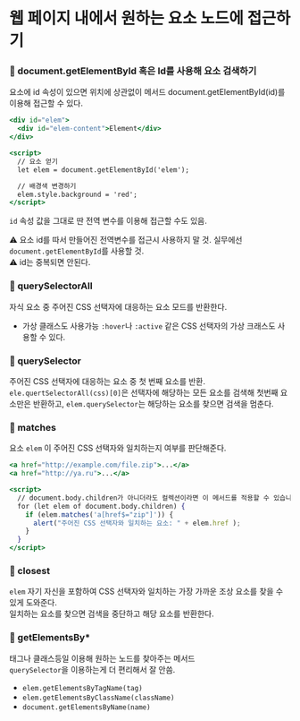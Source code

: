# 웹 페이지 내에서 원하는 요소 노드에 접근하기

### 🦄 document.getElementById 혹은 Id를 사용해 요소 검색하기
요소에 id 속성이 있으면 위치에 상관없이 메서드 document.getElementById(id)를 이용해 접근할 수 있다.

```jsx
<div id="elem">
  <div id="elem-content">Element</div>
</div>

<script>
  // 요소 얻기
  let elem = document.getElementById('elem');

  // 배경색 변경하기
  elem.style.background = 'red';
</script>
```
`id` 속성 값을 그대로 딴 전역 변수를 이용해 접근할 수도 있음.

⚠️ 요소 id를 따서 만들어진 전역변수를 접근시 사용하지 말 것. 실무에선 `document.getElementById`를 사용할 것. <br/>
⚠️ id는 중복되면 안된다.

### 🦄 querySelectorAll
자식 요소 중 주어진 CSS 선택자에 대응하는 요소 모드를 반환한다.
+ 가상 클래스도 사용가능
`:hover`나 `:active` 같은 CSS 선택자의 가상 크래스도 사용할 수 있다.

### 🦄 querySelector
주어진 CSS 선택자에 대응하는 요소 중 첫 번째 요소를 반환.
`ele.quertSelectorAll(css)[0]`은 선택자에 해당하는 모든 요소를 검색해 첫번째 요소만은 반환하고, `elem.querySelector`는 해당하는 요소를 찾으면 검색을 멈춘다.

### 🦄 matches
요소 `elem` 이 주어진 CSS 선택자와 일치하는지 여부를 판단해준다.

```jsx
<a href="http://example.com/file.zip">...</a>
<a href="http://ya.ru">...</a>

<script>
  // document.body.children가 아니더라도 컬렉션이라면 이 메서드를 적용할 수 있습니다.
  for (let elem of document.body.children) {
    if (elem.matches('a[href$="zip"]')) {
      alert("주어진 CSS 선택자와 일치하는 요소: " + elem.href );
    }
  }
</script>
```

### 🦄 closest
`elem` 자기 자신을 포함하여 CSS 선택자와 일치하는 가장 가까운 조상 요소를 찾을 수 있게 도와준다. <br/>
일치하는 요소를 찾으면 검색을 중단하고 해당 요소를 반환한다.


### 🦄 getElementsBy*
태그나 클래스등일 이용해 원하는 노드를 찾아주는 메서드 <br/>
`querySelector`을 이용하는게 더 편리해서 잘 안씀. <br/>

- `elem.getElementsByTagName(tag)`
- `elem.getElementsByClassName(className)`
- `document.getElementsByName(name)`
